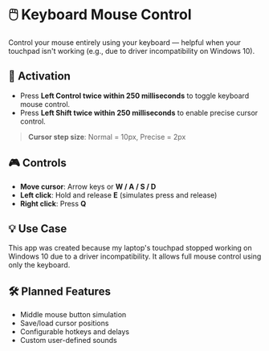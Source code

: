# 🖱️ Keyboard Mouse Control

Control your mouse entirely using your keyboard — helpful when your touchpad isn't working (e.g., due to driver incompatibility on Windows 10).

## 🔑 Activation

- Press **Left Control twice within 250 milliseconds** to toggle keyboard mouse control.
- Press **Left Shift twice within 250 milliseconds** to enable precise cursor control.

> **Cursor step size**: Normal = 10px, Precise = 2px

## 🎮 Controls

- **Move cursor**: Arrow keys or **W / A / S / D**
- **Left click**: Hold and release **E** (simulates press and release)
- **Right click**: Press **Q**

## 💡 Use Case

This app was created because my laptop's touchpad stopped working on Windows 10 due to a driver incompatibility. It allows full mouse control using only the keyboard.

## 🛠️ Planned Features

- Middle mouse button simulation  
- Save/load cursor positions  
- Configurable hotkeys and delays  
- Custom user-defined sounds  
